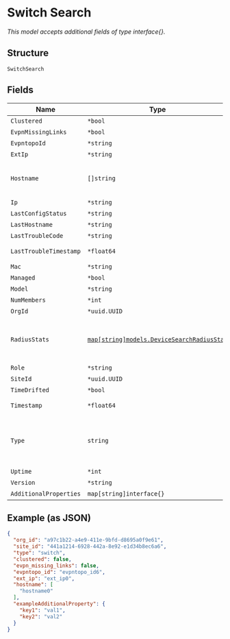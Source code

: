 
# Switch Search

*This model accepts additional fields of type interface{}.*

## Structure

`SwitchSearch`

## Fields

| Name | Type | Tags | Description |
|  --- | --- | --- | --- |
| `Clustered` | `*bool` | Optional | - |
| `EvpnMissingLinks` | `*bool` | Optional | - |
| `EvpntopoId` | `*string` | Optional | - |
| `ExtIp` | `*string` | Optional | - |
| `Hostname` | `[]string` | Optional | **Constraints**: *Unique Items Required* |
| `Ip` | `*string` | Optional | - |
| `LastConfigStatus` | `*string` | Optional | - |
| `LastHostname` | `*string` | Optional | - |
| `LastTroubleCode` | `*string` | Optional | - |
| `LastTroubleTimestamp` | `*float64` | Optional | Epoch (seconds) |
| `Mac` | `*string` | Optional | - |
| `Managed` | `*bool` | Optional | - |
| `Model` | `*string` | Optional | - |
| `NumMembers` | `*int` | Optional | - |
| `OrgId` | `*uuid.UUID` | Optional | - |
| `RadiusStats` | [`map[string]models.DeviceSearchRadiusStat`](../../doc/models/device-search-radius-stat.md) | Optional | Property key is the RADIUS server IP Address |
| `Role` | `*string` | Optional | - |
| `SiteId` | `*uuid.UUID` | Optional | - |
| `TimeDrifted` | `*bool` | Optional | - |
| `Timestamp` | `*float64` | Optional | Epoch (seconds) |
| `Type` | `string` | Required, Constant | Device Type. enum: `switch`<br><br>**Value**: `"switch"` |
| `Uptime` | `*int` | Optional | - |
| `Version` | `*string` | Optional | - |
| `AdditionalProperties` | `map[string]interface{}` | Optional | - |

## Example (as JSON)

```json
{
  "org_id": "a97c1b22-a4e9-411e-9bfd-d8695a0f9e61",
  "site_id": "441a1214-6928-442a-8e92-e1d34b8ec6a6",
  "type": "switch",
  "clustered": false,
  "evpn_missing_links": false,
  "evpntopo_id": "evpntopo_id6",
  "ext_ip": "ext_ip0",
  "hostname": [
    "hostname0"
  ],
  "exampleAdditionalProperty": {
    "key1": "val1",
    "key2": "val2"
  }
}
```

